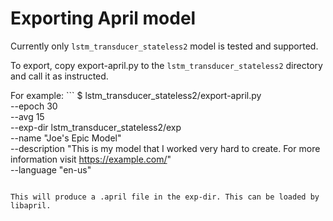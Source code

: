 # Exporting April model

Currently only `lstm_transducer_stateless2` model is tested and supported.

To export, copy export-april.py to the `lstm_transducer_stateless2` directory and call it as instructed.

For example: ```
$ lstm_transducer_stateless2/export-april.py \
    --epoch 30 \
    --avg 15 \
    --exp-dir lstm_transducer_stateless2/exp \
    --name "Joe's Epic Model" \
    --description "This is my model that I worked very hard to create. For more information visit https://example.com/" \
    --language "en-us"
```

This will produce a .april file in the exp-dir. This can be loaded by libapril.